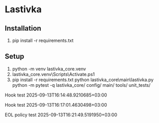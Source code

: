 ﻿# Lastivka
## Installation
1. pip install -r requirements.txt
## Setup
1) python -m venv lastivka_core\.venv
2) lastivka_core\.venv\Scripts\Activate.ps1
3) pip install -r requirements.txt
python lastivka_core\main\lastivka.py
python -m pytest -q
lastivka_core/
 config/
 main/
 tools/
  unit_tests/


Hook test 2025-09-13T16:14:48.9210685+03:00

Hook test 2025-09-13T16:17:01.4630498+03:00

EOL policy test 2025-09-13T16:21:49.5191950+03:00
